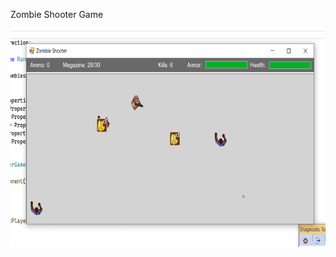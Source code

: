 Zombie Shooter Game

<img width="700" height="350" src="/showcase/zombie_gameplay.png" alt="zombie gameplay" />
